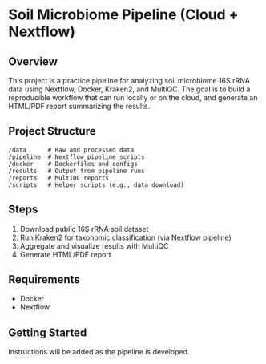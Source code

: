 # Soil Microbiome Pipeline (Cloud + Nextflow)

## Overview
This project is a practice pipeline for analyzing soil microbiome 16S rRNA data using Nextflow, Docker, Kraken2, and MultiQC. The goal is to build a reproducible workflow that can run locally or on the cloud, and generate an HTML/PDF report summarizing the results.

## Project Structure

```
/data      # Raw and processed data
/pipeline  # Nextflow pipeline scripts
/docker    # Dockerfiles and configs
/results   # Output from pipeline runs
/reports   # MultiQC reports
/scripts   # Helper scripts (e.g., data download)
```

## Steps
1. Download public 16S rRNA soil dataset
2. Run Kraken2 for taxonomic classification (via Nextflow pipeline)
3. Aggregate and visualize results with MultiQC
4. Generate HTML/PDF report

## Requirements
- Docker
- Nextflow

## Getting Started
Instructions will be added as the pipeline is developed.
